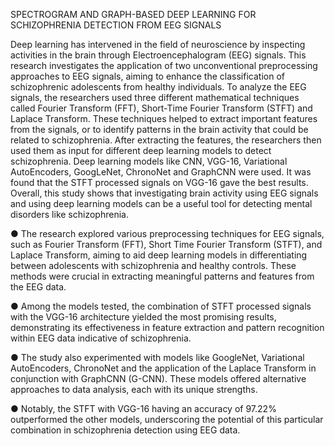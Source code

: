 SPECTROGRAM AND GRAPH-BASED DEEP LEARNING FOR SCHIZOPHRENIA DETECTION FROM EEG SIGNALS

Deep learning has intervened in the field of neuroscience by inspecting activities in the brain through Electroencephalogram (EEG) signals. This research investigates the application of two unconventional preprocessing approaches to EEG signals, aiming to enhance the classification of schizophrenic adolescents from healthy individuals. To analyze the EEG signals, the researchers used three different mathematical techniques called Fourier Transform (FFT), Short-Time Fourier Transform (STFT) and Laplace Transform. These techniques helped to extract important features from the signals, or to identify patterns in the brain activity that could be related to schizophrenia. After extracting the features, the researchers then used them as input for different deep learning models to detect schizophrenia. Deep learning models like CNN, VGG-16, Variational AutoEncoders, GoogLeNet, ChronoNet and GraphCNN were used. It was found that the STFT processed signals on VGG-16 gave the best results. Overall, this study shows that investigating brain activity using EEG signals and using deep learning models can be a useful tool for detecting mental disorders like schizophrenia.


● The research explored various preprocessing techniques for EEG signals, such as Fourier Transform (FFT), Short Time Fourier Transform (STFT), and Laplace Transform, aiming to aid deep learning models in differentiating between adolescents with schizophrenia and healthy controls. These methods were crucial in extracting meaningful patterns and features from the EEG data.

● Among the models tested, the combination of STFT processed signals with the VGG-16 architecture yielded the most promising results, demonstrating its effectiveness in feature extraction and pattern recognition within EEG data indicative of schizophrenia.

● The study also experimented with models like GoogleNet, Variational AutoEncoders, ChronoNet and the application of the Laplace Transform in conjunction with GraphCNN (G-CNN). These models offered alternative approaches to data analysis, each with its unique strengths.

● Notably, the STFT with VGG-16 having an accuracy of 97.22% outperformed the other models, underscoring the potential of this particular combination in schizophrenia detection using EEG data.
